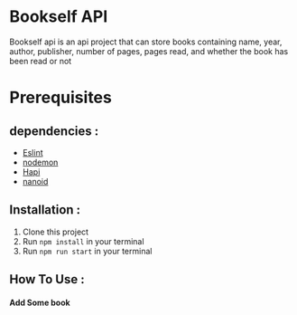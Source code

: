 Bookself API 
======
Bookself api is an api project that can store books containing name, year, author, publisher, number of pages, pages read, and whether the book has been read or not

Prerequisites
=======
dependencies :
-------
* [Eslint](https://www.npmjs.com/package/eslint?activeTab=readme) 
* [nodemon](https://www.npmjs.com/package/nodemon) 
* [Hapi](https://www.npmjs.com/package/@hapi/hapi)  
* [nanoid](https://www.npmjs.com/package/nanoid)  

Installation :
-------
1. Clone this project 
2. Run `npm install` in your terminal 
3. Run `npm run start` in your terminal 

How To Use :
-------
####  Add Some book 
